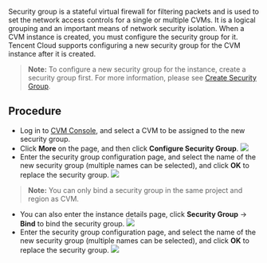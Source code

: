 
Security group is a stateful virtual firewall for filtering packets and is used to set the network access controls for a single or multiple CVMs. It is a logical grouping and an important means of network security isolation. When a CVM instance is created, you must configure the security group for it. Tencent Cloud supports configuring a new security group for the CVM instance after it is created.


>**Note:**
>To configure a new security group for the instance, create a security group first. For more information, please see [Create Security Group](https://cloud.tencent.com/document/product/213/12450).


## Procedure


- Log in to [CVM Console](https://console.cloud.tencent.com/cvm/index), and select a CVM to be assigned to the new security group.
- Click **More** on the page, and then click **Configure Security Group**.
![](https://main.qcloudimg.com/raw/03e7b6f95527d06d9bd45eb62d835998.png)
- Enter the security group configuration page, and select the name of the new security group (multiple names can be selected), and click **OK** to replace the security group.
![](https://main.qcloudimg.com/raw/93649965e22324e6bf18d7c2c02147c9.png)
>**Note:**
>You can only bind a security group in the same project and region as CVM.


- You can also enter the instance details page, click **Security Group** -> **Bind** to bind the security group.
![](https://main.qcloudimg.com/raw/73ecc070210e27676132c01f500d4434.png)
- Enter the security group configuration page, and select the name of the new security group (multiple names can be selected), and click **OK** to replace the security group.
![](https://main.qcloudimg.com/raw/1148f9c8afb83f9f067a212d2ce8da11.png)
